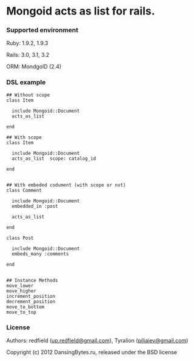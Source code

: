 Mongoid acts as list for rails.
======


### Supported environment

Ruby:   1.9.2, 1.9.3

Rails:  3.0, 3.1, 3.2

ORM:    MondgoID (2.4)


### DSL example


    ## Without scope
    class Item

      include Mongoid::Document
      acts_as_list

    end

    ## With scope
    class Item

      include Mongoid::Document
      acts_as_list  scope: catalog_id

    end


    ## With embeded codument (with scope or not)
    class Comment

      include Mongoid::Document
      embedded_in :post

      acts_as_list

    end

    class Post

      include Mongoid::Document
      embeds_many :comments

    end
    

    ## Instance Methods
    move_lower
    move_higher
    increment_position
    decrement_position
    move_to_bottom
    move_to_top


### License

Authors: redfield (up.redfield@gmail.com), Tyralion (piliaiev@gmail.com)

Copyright (c) 2012 DansingBytes.ru, released under the BSD license